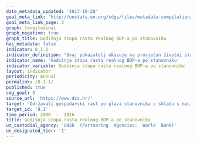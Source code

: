 ```yaml
---
date_metadata_updated: '2017-10-20'
goal_meta_link: 'http://unstats.un.org/sdgs/files/metadata-compilation/Metadata-Goal-8.pdf'
goal_meta_link_page: 2
graph: longitudinal
graph_negative: true
graph_title: Godišnja stopa rasta realnog BDP-a po stanovniku
has_metadata: false
indicator: 8.1.1
indicator_definition: "Ovaj pokazatelj ukazuje na prosječan životni standard stanovnika neke zemlje ili područja, a izračunava se stavljajući u omjer bruto domaći proizvod (BDP) u stalnim cijenama prethodne godine i broj stanovnika. "
indicator_name: 'Godišnja stopa rasta realnog BDP-a po stanovniku'
indicator_variable: Godišnja stopa rasta realnog BDP-a po stanovniku
layout: indicator
periodicity: Annual
permalink: /8-1-1/
published: true
sdg_goal: 8
source_url: 'https://www.dzs.hr/'
target: "Održavati gospodarski rast po glavi stanovnika u skladu s nacionalnim okolnostima i, posebno, najmanje 7 posto rasta bruto domaćeg proizvoda godišnje u najmanje razvijenim zemljama."
target_id: '8.1'
time_period: 2000  -  2016
title: Godišnja stopa rasta realnog BDP-a po stanovniku
un_custodial_agency: 'UNSD  (Partnering  Agencies:  World  Bank)'
un_designated_tier: '1'
---
```


